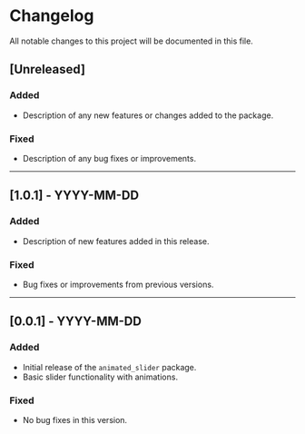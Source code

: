 # Changelog

All notable changes to this project will be documented in this file.

## [Unreleased]
### Added
- Description of any new features or changes added to the package.
  
### Fixed
- Description of any bug fixes or improvements.

---

## [1.0.1] - YYYY-MM-DD
### Added
- Description of new features added in this release.

### Fixed
- Bug fixes or improvements from previous versions.

---

## [0.0.1] - YYYY-MM-DD
### Added
- Initial release of the `animated_slider` package.
- Basic slider functionality with animations.

### Fixed
- No bug fixes in this version.
